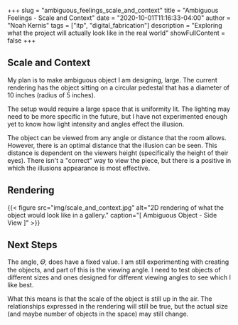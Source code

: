 +++
slug = "ambiguous_feelings_scale_and_context"
title = "Ambiguous Feelings - Scale and Context"
date = "2020-10-01T11:16:33-04:00"
author = "Noah Kernis"
tags = ["itp", "digital_fabrication"]
description = "Exploring what the project will actually look like in the real world"
showFullContent = false
+++

## Scale and Context

My plan is to make ambiguous object I am designing, large. The current rendering has the object sitting on a circular pedestal that has a diameter of 10 inches (radius of 5 inches). 

The setup would require a large space that is uniformity lit. The lighting may need to be more specific in the future, but I have not experimented enough yet to know how light intensity and angles effect the illusion.

The object can be viewed from any angle or distance that the room allows. However, there is an optimal distance that the illusion can be seen. This distance is dependent on the viewers height (specifically the height of their eyes). There isn't a "correct" way to view the piece, but there is a positive in which the illusions appearance is most effective.

## Rendering 

{{< figure src="img/scale_and_context.jpg" alt="2D rendering of what the object would look like in a gallery." caption="[ Ambiguous Object - Side View ]" >}}

## Next Steps

The angle, 𝛳, does have a fixed value. I am still experimenting with creating the objects, and part of this is the viewing angle. I need to test objects of different sizes and ones designed for different viewing angles to see which I like best.

What this means is that the scale of the object is still up in the air. The relationships expressed in the rendering will still be true, but the actual size (and maybe number of objects in the space) may still change.